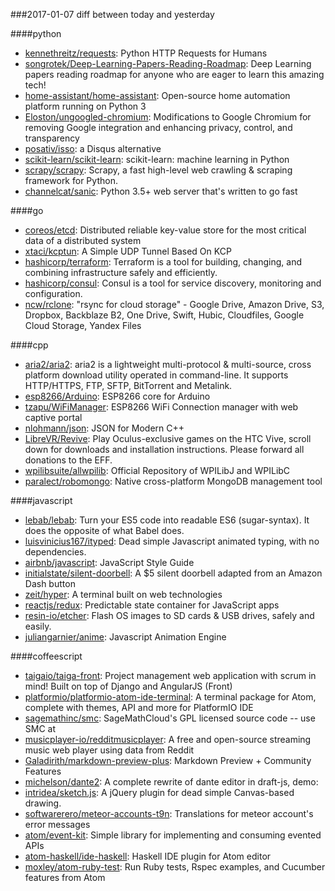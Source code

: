 ###2017-01-07
diff between today and yesterday

####python
* [kennethreitz/requests](https://github.com/kennethreitz/requests): Python HTTP Requests for Humans
* [songrotek/Deep-Learning-Papers-Reading-Roadmap](https://github.com/songrotek/Deep-Learning-Papers-Reading-Roadmap): Deep Learning papers reading roadmap for anyone who are eager to learn this amazing tech!
* [home-assistant/home-assistant](https://github.com/home-assistant/home-assistant):  Open-source home automation platform running on Python 3
* [Eloston/ungoogled-chromium](https://github.com/Eloston/ungoogled-chromium): Modifications to Google Chromium for removing Google integration and enhancing privacy, control, and transparency
* [posativ/isso](https://github.com/posativ/isso): a Disqus alternative
* [scikit-learn/scikit-learn](https://github.com/scikit-learn/scikit-learn): scikit-learn: machine learning in Python
* [scrapy/scrapy](https://github.com/scrapy/scrapy): Scrapy, a fast high-level web crawling & scraping framework for Python.
* [channelcat/sanic](https://github.com/channelcat/sanic): Python 3.5+ web server that's written to go fast

####go
* [coreos/etcd](https://github.com/coreos/etcd): Distributed reliable key-value store for the most critical data of a distributed system
* [xtaci/kcptun](https://github.com/xtaci/kcptun): A Simple UDP Tunnel Based On KCP
* [hashicorp/terraform](https://github.com/hashicorp/terraform): Terraform is a tool for building, changing, and combining infrastructure safely and efficiently.
* [hashicorp/consul](https://github.com/hashicorp/consul): Consul is a tool for service discovery, monitoring and configuration.
* [ncw/rclone](https://github.com/ncw/rclone): "rsync for cloud storage" - Google Drive, Amazon Drive, S3, Dropbox, Backblaze B2, One Drive, Swift, Hubic, Cloudfiles, Google Cloud Storage, Yandex Files

####cpp
* [aria2/aria2](https://github.com/aria2/aria2): aria2 is a lightweight multi-protocol & multi-source, cross platform download utility operated in command-line. It supports HTTP/HTTPS, FTP, SFTP, BitTorrent and Metalink.
* [esp8266/Arduino](https://github.com/esp8266/Arduino): ESP8266 core for Arduino
* [tzapu/WiFiManager](https://github.com/tzapu/WiFiManager): ESP8266 WiFi Connection manager with web captive portal
* [nlohmann/json](https://github.com/nlohmann/json): JSON for Modern C++
* [LibreVR/Revive](https://github.com/LibreVR/Revive): Play Oculus-exclusive games on the HTC Vive, scroll down for downloads and installation instructions. Please forward all donations to the EFF.
* [wpilibsuite/allwpilib](https://github.com/wpilibsuite/allwpilib): Official Repository of WPILibJ and WPILibC
* [paralect/robomongo](https://github.com/paralect/robomongo): Native cross-platform MongoDB management tool

####javascript
* [lebab/lebab](https://github.com/lebab/lebab): Turn your ES5 code into readable ES6 (sugar-syntax). It does the opposite of what Babel does.
* [luisvinicius167/ityped](https://github.com/luisvinicius167/ityped): Dead simple Javascript animated typing, with no dependencies.
* [airbnb/javascript](https://github.com/airbnb/javascript): JavaScript Style Guide
* [initialstate/silent-doorbell](https://github.com/initialstate/silent-doorbell): A $5 silent doorbell adapted from an Amazon Dash button
* [zeit/hyper](https://github.com/zeit/hyper): A terminal built on web technologies
* [reactjs/redux](https://github.com/reactjs/redux): Predictable state container for JavaScript apps
* [resin-io/etcher](https://github.com/resin-io/etcher): Flash OS images to SD cards & USB drives, safely and easily.
* [juliangarnier/anime](https://github.com/juliangarnier/anime): Javascript Animation Engine

####coffeescript
* [taigaio/taiga-front](https://github.com/taigaio/taiga-front): Project management web application with scrum in mind! Built on top of Django and AngularJS (Front)
* [platformio/platformio-atom-ide-terminal](https://github.com/platformio/platformio-atom-ide-terminal): A terminal package for Atom, complete with themes, API and more for PlatformIO IDE
* [sagemathinc/smc](https://github.com/sagemathinc/smc): SageMathCloud's GPL licensed source code -- use SMC at
* [musicplayer-io/redditmusicplayer](https://github.com/musicplayer-io/redditmusicplayer):  A free and open-source streaming music web player using data from Reddit
* [Galadirith/markdown-preview-plus](https://github.com/Galadirith/markdown-preview-plus): Markdown Preview + Community Features
* [michelson/dante2](https://github.com/michelson/dante2): A complete rewrite of dante editor in draft-js, demo:
* [intridea/sketch.js](https://github.com/intridea/sketch.js): A jQuery plugin for dead simple Canvas-based drawing.
* [softwarerero/meteor-accounts-t9n](https://github.com/softwarerero/meteor-accounts-t9n): Translations for meteor account's error messages
* [atom/event-kit](https://github.com/atom/event-kit): Simple library for implementing and consuming evented APIs
* [atom-haskell/ide-haskell](https://github.com/atom-haskell/ide-haskell): Haskell IDE plugin for Atom editor
* [moxley/atom-ruby-test](https://github.com/moxley/atom-ruby-test): Run Ruby tests, Rspec examples, and Cucumber features from Atom
